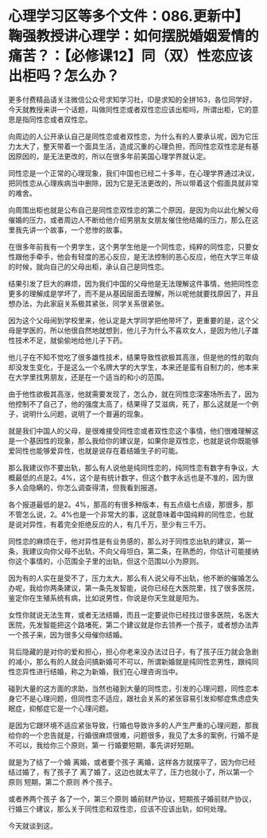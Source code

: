 # 心理学习区等多个文件：086.更新中】鞠强教授讲心理学：如何摆脱婚姻爱情的痛苦？：【必修课12】同（双）性恋应该出柜吗？怎么办？

更多付费精品请关注微信公众号求知学习社，ID是求知的全拼163，各位同学好，今天就教授来讲一个话题，叫做同性恋或者双性恋应该出柜吗，所谓出柜，它的意思是指同性恋或者双性恋。

向周边的人公开承认自己是同性恋或者双性恋，为什么有的人要承认呢，因为它压力太大了，整天带着一个面具生活，造成沉重的心理负担，而同性恋双性恋是有基因原因的，是无法更改的，所以在很多年前美国心理学界就认定。

同性恋是一个正常的心理现象，我们中国也已经二十多年，在心理学界通过决议，把同性恋从心理疾病当中删除，因为它是无法更改的，所以带着这个假面具就非常的难舍。

向周围出柜也就是公布自己是同性恋双性恋的第二个原因，是因为向以此化解父母催婚的压力，或者周边人不断给他介绍男朋友女朋友催住他结婚的压力，那么在这里我先讲一个故事，一个悲惨的故事。

在很多年前我有一个男学生，这个男学生他是一个同性恋，纯粹的同性恋，只要女性跟他手牵手，他会有轻度的恶心反应，是无法控制的恶心反应，他在大学三年级的时候，就向自己的父母出柜，承认自己是同性恋。

结果引发了巨大的麻烦，因为我们中国的父母他是无法理解这件事情，他把同性恋更多的理解成是学坏了，而不是从基因层面去理解，所以呢他就要找原因了，并且想办法，为此家庭关系极其紧张，同学关系很紧张。

因为这个父母闹到学校里来，他认定是大学同学把他带坏了，更重要的是，这个父母是学医的，所以他很自然地就想到，他儿子为什么不喜欢女人，是因为他儿子雄性技术不足，就偷偷地给他儿子下药。

他儿子在不知不觉吃了很多雄性技术，结果导致性欲极其高涨，但是他的性的取向却没发生变化，于是这么一个名牌大学的大学生，本来还是蛮有自制力的，他本来在大学里找男朋友，还是在一个适当的和小的范围。

由于他性欲极其高涨，他就需要发现了，怎么办，就在同性恋深塞场所去了，因为他控制不了自己了，他的强度太高了，结果得了艾滋病，死了，那么这就是一个例子，说明什么问题，说明了一个普遍的现象。

就是我们中国人的父母，是很难接受同性恋或者双性恋这个事情，他们很难理解这是一个基因性的现象，那么我给你的建议是，如果你是双性恋，也就是说你既能够爱同性也能够爱异性，也就是说存在着结婚生子的可能。

那么我建议你不要出轨，那么有人说他是纯同性恋的，纯同性恋有数字有争议，大概最低的点是2。4%，这个是有统计数字，但这个数字永远也是不准的，因为很多人会隐瞒的，你怎么调查得清，但我看到报道。

各个报道最低的是2。4%，那高的有很多种版本，有五点级七点级，那很多，那不管怎么说，2。4%也是一个非常大的事，这就意味着中国纯粹的同性恋，也就是说对异性，有着完全拒绝反应的人，有几千万，至少有三千万。

同性恋的麻烦在于，他对异性是有业务感的，那么对于同性恋出轨的建议，第一条，我建议向你父母不出轨，不向父母坦白，第二条，在熟悉的，你估计可能接纳你这个事情的，小范围全子里的出轨，但这个范围以小为原则。

因为有的人实在是受不了，压力太大，那么有人说父母不出轨，他不断的催婚怎么办呢，我给你两条建议，第一条先发智能，说你已经在大医院里，找了很多医院，鉴定你在生殖系统有病，比如说男性，你说是你天生就是阳为。

女性你就说无法生育，或者无法结婚，而且一定要说你已经找过很多医院，名医大医院，先发智能把这个路堵死，第二个建议就是你去领养一个孩子，或者想办法弄一个孩子来，因为很多父母催你结婚。

背后隐藏的是对你的爱和担心，担心你老来没办法过日子，有了孩子压力就会急剧的减小，那么有的人就会问搞新婚可不可以，所谓新婚就是纯同性恋男性，跟纯同性恋异性进行结婚，称之为新婚，我们在心理咨询当中。

碰到大量的这方面的求助，当然也碰到大量的同性恋，引发的心理问题，同性恋本身它不是心理问题，但同性恋不适应，跟社会关系的紧张容易引发抑郁症焦虑症失眠症，抑郁症它是一个心理问题。

是因为它跟环境不适应紧张导致，行婚也导致许多的人产生严重的心理问题，那我给你的一个忠告就是，行婚很麻烦很难，问题很多，我见了太多的案例，行婚不是不可以，我给你三个原则，第一 行婚要短期，事先讲好短期。

就是为了结了一个婚 离婚，或者要个孩子 离婚，这样各方就摆平了，因为你已经结过婚了，有了孩子了 离了婚了，这边也就太平了，压力也就小了，所以第一个原则 短期，第二个原则 养个孩子。

或者养两个孩子 各了一个，第三个原则 婚前财产协议，短期孩子婚前财产协议，行婚三个建议，那么关于同性恋和双性恋，应该不应该出轨，如何处理。

今天就谈到这。